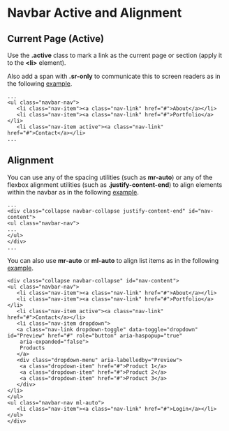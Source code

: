 
# Navbar Active and Alignment

## Current Page (Active)

Use the **.active** class to mark a link as the current page or section (apply it to the **&lt;li&gt;** element).

Also add a span with **.sr-only** to communicate this to screen readers as in the following <a href="archives/Class Htmls/ex3.html" target = "_blank">example</a>.
~~~
...
<ul class="navbar-nav">
   <li class="nav-item"><a class="nav-link" href="#">About</a></li>
   <li class="nav-item"><a class="nav-link" href="#">Portfolio</a></li>
   <li class="nav-item active"><a class="nav-link" href="#">Contact</a></li>
...
~~~

## Alignment

You can use any of the spacing utilities (such as **mr-auto**) or any of the flexbox alignment utilities
(such as **.justify-content-end**) to align elements within the navbar as in the following <a href="archives/Class Htmls/ex4.html" target = "_blank">example</a>.
~~~
...
<div class="collapse navbar-collapse justify-content-end" id="nav-content">
<ul class="navbar-nav">
...
</ul>
</div>
...
~~~

You can also use **mr-auto** or **ml-auto** to align list items as in the following
<a href="archives/Class Htmls/ex5.html" target = "_blank">example</a>.
~~~
<div class="collapse navbar-collapse" id="nav-content">
<ul class="navbar-nav">
   <li class="nav-item"><a class="nav-link" href="#">About</a></li>
   <li class="nav-item"><a class="nav-link" href="#">Portfolio</a></li>
   <li class="nav-item active"><a class="nav-link" href="#">Contact</a></li>
   <li class="nav-item dropdown">
   <a class="nav-link dropdown-toggle" data-toggle="dropdown" id="Preview" href="#" role="button" aria-haspopup="true"
    aria-expanded="false">
    Products
   </a>
   <div class="dropdown-menu" aria-labelledby="Preview">
    <a class="dropdown-item" href="#">Product 1</a>
    <a class="dropdown-item" href="#">Product 2</a>
    <a class="dropdown-item" href="#">Product 3</a>
   </div>
</li>
</ul>
<ul class="navbar-nav ml-auto">
   <li class="nav-item"><a class="nav-link" href="#">Login</a></li>
</ul>
</div>
~~~
